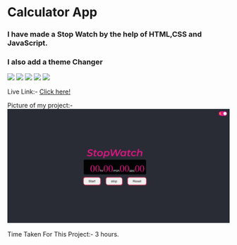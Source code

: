 # Calculator App
 ### I have made a Stop Watch by the help of HTML,CSS and JavaScript.

 ### I also add a theme Changer

![](https://img.shields.io/badge/Project-02-blue)
 ![](https://img.shields.io/badge/JS-Project-yellow)
![](https://img.shields.io/badge/HTML-5-orange)
 ![](https://img.shields.io/badge/CSS-3-blue)
 ![](https://img.shields.io/badge/LCO-Hitesh%20Sir-red)

Live Link:- [Click here!](https://amarjeet-stop-watch-app.netlify.app/)

Picture of my project:-
![](./Screenshot%20(255).png)



Time Taken For This Project:- 3 hours.
